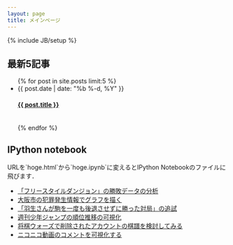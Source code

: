 ```yaml
---
layout: page
title: メインページ
---
```

{% include JB/setup %}

<h2> 最新5記事 </h2>

<ul class="post-list">
  {% for post in site.posts limit:5 %}
    <li>
      <span class="post-meta">{{ post.date | date: "%b %-d, %Y" }}</span>
		  <h4>
<a class="post-link" href="{{ post.url | prepend: site.baseurl }}">{{ post.title }}</a>
	</h4>
    </li>
	<br>
  {% endfor %}
</ul>

<h2> IPython notebook </h2>
URLを`hoge.html`から`hoge.ipynb`に変えるとIPython Notebookのファイルに飛びます．

- [「フリースタイルダンジョン」の勝敗データの分析](/ipynb/freestyle.html)
- [大阪市の犯罪発生情報でグラフを描く](/ipynb/hittakuri.html)
- [「羽生さんが駒を一度も後退させずに勝った対局」の追試](/ipynb/search_dashing_habu.html)
- [週刊少年ジャンプの順位推移の可視化](/ipynb/jump-vis.html)
- [将棋ウォーズで削除されたアカウントの棋譜を検討してみる](/ipynb/junpe_.html)
- [ニコニコ動画のコメントを可視化する](/ipynb/nico-an.html)
